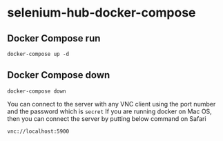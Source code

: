 # selenium-hub-docker-compose

## Docker Compose run

```docker-compose up -d```

## Docker Compose down

```docker-compose down```


You can connect to the server with any VNC client using the port number and the password
which is `secret`
If you are running docker on Mac OS, then you can connect the server by putting below command on Safari

```
vnc://localhost:5900
```
